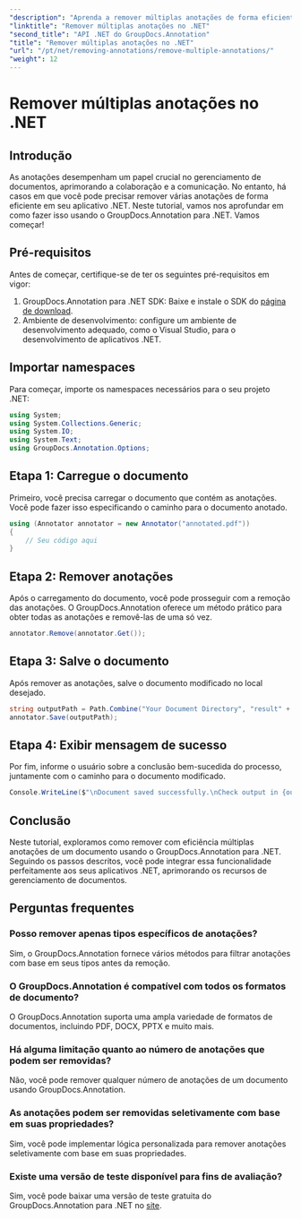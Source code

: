 ```yaml
---
"description": "Aprenda a remover múltiplas anotações de forma eficiente no .NET usando GroupDocs.Annotation. Siga nosso tutorial passo a passo para uma integração perfeita com seus aplicativos."
"linktitle": "Remover múltiplas anotações no .NET"
"second_title": "API .NET do GroupDocs.Annotation"
"title": "Remover múltiplas anotações no .NET"
"url": "/pt/net/removing-annotations/remove-multiple-annotations/"
"weight": 12
---
```


# Remover múltiplas anotações no .NET

## Introdução
As anotações desempenham um papel crucial no gerenciamento de documentos, aprimorando a colaboração e a comunicação. No entanto, há casos em que você pode precisar remover várias anotações de forma eficiente em seu aplicativo .NET. Neste tutorial, vamos nos aprofundar em como fazer isso usando o GroupDocs.Annotation para .NET. Vamos começar!
## Pré-requisitos
Antes de começar, certifique-se de ter os seguintes pré-requisitos em vigor:
1. GroupDocs.Annotation para .NET SDK: Baixe e instale o SDK do [página de download](https://releases.groupdocs.com/annotation/net/).
2. Ambiente de desenvolvimento: configure um ambiente de desenvolvimento adequado, como o Visual Studio, para o desenvolvimento de aplicativos .NET.

## Importar namespaces
Para começar, importe os namespaces necessários para o seu projeto .NET:
```csharp
using System;
using System.Collections.Generic;
using System.IO;
using System.Text;
using GroupDocs.Annotation.Options;
```
## Etapa 1: Carregue o documento
Primeiro, você precisa carregar o documento que contém as anotações. Você pode fazer isso especificando o caminho para o documento anotado.
```csharp
using (Annotator annotator = new Annotator("annotated.pdf"))
{
    // Seu código aqui
}
```
## Etapa 2: Remover anotações
Após o carregamento do documento, você pode prosseguir com a remoção das anotações. O GroupDocs.Annotation oferece um método prático para obter todas as anotações e removê-las de uma só vez.
```csharp
annotator.Remove(annotator.Get());
```
## Etapa 3: Salve o documento
Após remover as anotações, salve o documento modificado no local desejado.
```csharp
string outputPath = Path.Combine("Your Document Directory", "result" + Path.GetExtension("input.pdf"));
annotator.Save(outputPath);
```
## Etapa 4: Exibir mensagem de sucesso
Por fim, informe o usuário sobre a conclusão bem-sucedida do processo, juntamente com o caminho para o documento modificado.
```csharp
Console.WriteLine($"\nDocument saved successfully.\nCheck output in {outputPath}.");
```

## Conclusão
Neste tutorial, exploramos como remover com eficiência múltiplas anotações de um documento usando o GroupDocs.Annotation para .NET. Seguindo os passos descritos, você pode integrar essa funcionalidade perfeitamente aos seus aplicativos .NET, aprimorando os recursos de gerenciamento de documentos.
## Perguntas frequentes
### Posso remover apenas tipos específicos de anotações?
Sim, o GroupDocs.Annotation fornece vários métodos para filtrar anotações com base em seus tipos antes da remoção.
### O GroupDocs.Annotation é compatível com todos os formatos de documento?
O GroupDocs.Annotation suporta uma ampla variedade de formatos de documentos, incluindo PDF, DOCX, PPTX e muito mais.
### Há alguma limitação quanto ao número de anotações que podem ser removidas?
Não, você pode remover qualquer número de anotações de um documento usando GroupDocs.Annotation.
### As anotações podem ser removidas seletivamente com base em suas propriedades?
Sim, você pode implementar lógica personalizada para remover anotações seletivamente com base em suas propriedades.
### Existe uma versão de teste disponível para fins de avaliação?
Sim, você pode baixar uma versão de teste gratuita do GroupDocs.Annotation para .NET no [site](https://releases.groupdocs.com/annotation/net/).